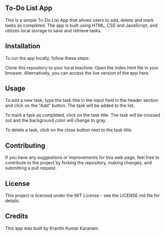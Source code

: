 ## To-Do List App
This is a simple To-Do List App that allows users to add, delete and mark tasks as completed. The app is built using HTML, CSS and JavaScript, and utilizes local storage to save and retrieve tasks.

## Installation
To run the app locally, follow these steps:

Clone this repository to your local machine.
Open the index.html file in your browser.
Alternatively, you can access the live version of the app here.

## Usage
To add a new task, type the task title in the input field in the header section and click on the "Add" button. The task will be added to the list.

To mark a task as completed, click on the task title. The task will be crossed out and the background color will change to gray.

To delete a task, click on the close button next to the task title.

## Contributing
If you have any suggestions or improvements for this web page, feel free to contribute to the project by forking the repository, making changes, and submitting a pull request.


## License
This project is licensed under the MIT License - see the LICENSE.md file for details.

## Credits
This app was built by Kranthi Kumar Karanam.



